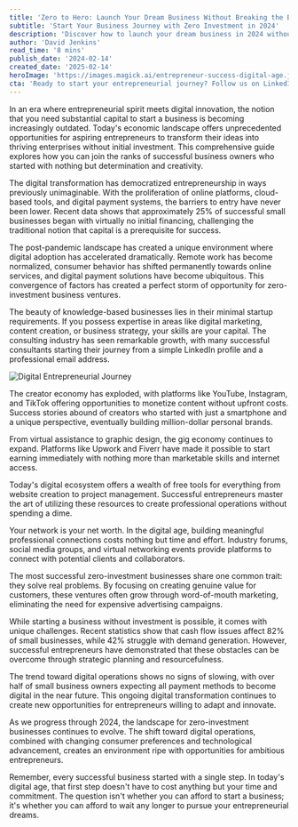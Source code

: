 ```yaml
---
title: 'Zero to Hero: Launch Your Dream Business Without Breaking the Bank in 2024'
subtitle: 'Start Your Business Journey with Zero Investment in 2024'
description: 'Discover how to launch your dream business in 2024 without significant capital investment. Learn about digital opportunities, proven business models, and strategic approaches to building a successful enterprise from scratch in the modern economy.'
author: 'David Jenkins'
read_time: '8 mins'
publish_date: '2024-02-14'
created_date: '2025-02-14'
heroImage: 'https://images.magick.ai/entrepreneur-success-digital-age.jpg'
cta: 'Ready to start your entrepreneurial journey? Follow us on LinkedIn for daily insights, success stories, and expert advice on building your business from zero to hero!'
---
```


In an era where entrepreneurial spirit meets digital innovation, the notion that you need substantial capital to start a business is becoming increasingly outdated. Today's economic landscape offers unprecedented opportunities for aspiring entrepreneurs to transform their ideas into thriving enterprises without initial investment. This comprehensive guide explores how you can join the ranks of successful business owners who started with nothing but determination and creativity.

The digital transformation has democratized entrepreneurship in ways previously unimaginable. With the proliferation of online platforms, cloud-based tools, and digital payment systems, the barriers to entry have never been lower. Recent data shows that approximately 25% of successful small businesses began with virtually no initial financing, challenging the traditional notion that capital is a prerequisite for success.

The post-pandemic landscape has created a unique environment where digital adoption has accelerated dramatically. Remote work has become normalized, consumer behavior has shifted permanently towards online services, and digital payment solutions have become ubiquitous. This convergence of factors has created a perfect storm of opportunity for zero-investment business ventures.

The beauty of knowledge-based businesses lies in their minimal startup requirements. If you possess expertise in areas like digital marketing, content creation, or business strategy, your skills are your capital. The consulting industry has seen remarkable growth, with many successful consultants starting their journey from a simple LinkedIn profile and a professional email address.

![Digital Entrepreneurial Journey](https://i.magick.ai/PIXE/1738406181101_magick_img.webp)

The creator economy has exploded, with platforms like YouTube, Instagram, and TikTok offering opportunities to monetize content without upfront costs. Success stories abound of creators who started with just a smartphone and a unique perspective, eventually building million-dollar personal brands.

From virtual assistance to graphic design, the gig economy continues to expand. Platforms like Upwork and Fiverr have made it possible to start earning immediately with nothing more than marketable skills and internet access.

Today's digital ecosystem offers a wealth of free tools for everything from website creation to project management. Successful entrepreneurs master the art of utilizing these resources to create professional operations without spending a dime.

Your network is your net worth. In the digital age, building meaningful professional connections costs nothing but time and effort. Industry forums, social media groups, and virtual networking events provide platforms to connect with potential clients and collaborators.

The most successful zero-investment businesses share one common trait: they solve real problems. By focusing on creating genuine value for customers, these ventures often grow through word-of-mouth marketing, eliminating the need for expensive advertising campaigns.

While starting a business without investment is possible, it comes with unique challenges. Recent statistics show that cash flow issues affect 82% of small businesses, while 42% struggle with demand generation. However, successful entrepreneurs have demonstrated that these obstacles can be overcome through strategic planning and resourcefulness.

The trend toward digital operations shows no signs of slowing, with over half of small business owners expecting all payment methods to become digital in the near future. This ongoing digital transformation continues to create new opportunities for entrepreneurs willing to adapt and innovate.

As we progress through 2024, the landscape for zero-investment businesses continues to evolve. The shift toward digital operations, combined with changing consumer preferences and technological advancement, creates an environment ripe with opportunities for ambitious entrepreneurs.

Remember, every successful business started with a single step. In today's digital age, that first step doesn't have to cost anything but your time and commitment. The question isn't whether you can afford to start a business; it's whether you can afford to wait any longer to pursue your entrepreneurial dreams.